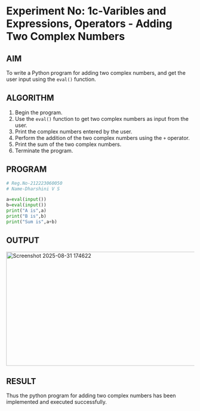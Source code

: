 # Experiment No: 1c-Varibles and Expressions, Operators - Adding Two Complex Numbers

## AIM
To write a Python program for adding two complex numbers, and get the user input using the `eval()` function.

## ALGORITHM
1. Begin the program.
2. Use the `eval()` function to get two complex numbers as input from the user.
3. Print the complex numbers entered by the user.
4. Perform the addition of the two complex numbers using the `+` operator.
5. Print the sum of the two complex numbers.
6. Terminate the program.

## PROGRAM
```python
# Reg.No-212223060050
# Name-Dharshini V S

a=eval(input())
b=eval(input())
print("A is",a)
print("B is",b)
print("Sum is",a+b)
```

## OUTPUT
<img width="961" height="305" alt="Screenshot 2025-08-31 174622" src="https://github.com/user-attachments/assets/7943e836-647b-4d1b-9418-3f5a352c96ee" />

## RESULT
Thus the python program for  adding two complex numbers has been implemented and executed successfully.
